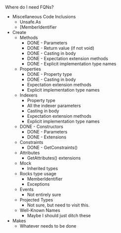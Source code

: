 Where do I need FQNs?

* Miscellaneous Code Inclusions
	* Unsafe.As
	* [MemberIdentifier
* Create
	* Methods
		* DONE - Parameters
		* DONE - Return value (if not void)
		* DONE - Casting in body
		* DONE - Expectation extension methods
		* DONE - Explicit implementation type names
	* Properties
		* DONE - Property type
		* DONE - Casting in body
		* Expectation extension methods
		* Explicit implementation type names
	* Indexers
		* Property type
		* All the indexer parameters
		* Casting in body
		* Expectation extension methods
		* Explicit implementation type names
	* DONE - Constructors
		* DONE - Parameters
		* DONE - Extensions
	* Constraints
		* DONE - GetConstraints()
	* Attributes
		* GetAttributes() extensions
	* Mock
		* Inherited types
	* Rocks type usage
		* MemberIdentifier
		* Exceptions
	* Events
		* Not entirely sure
	* Projected Types
		* Not sure, but need to visit this.
	* Well-Known Names
		* Maybe I should just ditch these
* Makes
	* Whatever needs to be done